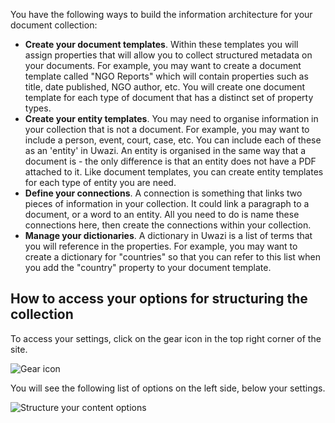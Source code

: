 You have the following ways to build the information architecture for your document collection:
* **Create your document templates**. Within these templates you will assign properties that will allow you to collect structured metadata on your documents. For example, you may want to create a document template called "NGO Reports" which will contain properties such as title, date published, NGO author, etc. You will create one document template for each type of document that has a distinct set of property types. 
* **Create your entity templates**. You may need to organise information in your collection that is not a document. For example, you may want to include a person, event, court, case, etc. You can include each of these as an 'entity' in Uwazi. An entity is organised in the same way that a document is - the only difference is that an entity does not have a PDF attached to it. Like document templates, you can create entity templates for each type of entity you are need. 
* **Define your connections**. A connection is something that links two pieces of information in your collection. It could link a paragraph to a document, or a word to an entity. All you need to do is name these connections here, then create the connections within your collection. 
* **Manage your dictionaries**. A dictionary in Uwazi is a list of terms that you will reference in the properties. For example, you may want to create a dictionary for "countries" so that you can refer to this list when you add the "country" property to your document template. 

## How to access your options for structuring the collection

To access your settings, click on the gear icon in the top right corner of the site.

![Gear icon](http://www.uwazi.io/wp-content/uploads/2017/04/gear-icon.png)

You will see the following list of options on the left side, below your settings. 

![Structure your content options](http://www.uwazi.io/wp-content/uploads/2017/04/structure-collections.png)

